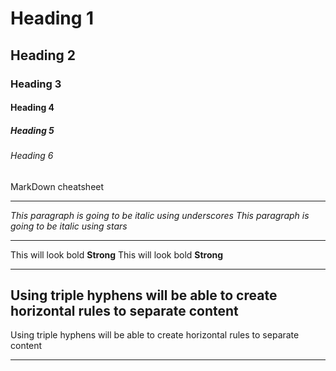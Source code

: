 <!-- Heading -->

# Heading 1
## Heading 2
### Heading 3
#### Heading 4
##### Heading 5
###### Heading 6
MarkDown cheatsheet

---
<!-- Italics -->
_This paragraph is going to be italic using underscores_
*This paragraph is going to be italic using stars*

---
<!-- Strong -->
This will look bold **Strong**
This will look bold __Strong__

---
<!-- Horizontal Rule -->
Using  triple hyphens will be able to create horizontal rules to separate content
---
Using  triple hyphens will be able to create horizontal rules to separate content
___

